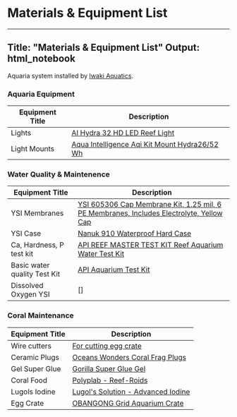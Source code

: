 # Materials & Equipment List #


---
Title: "Materials & Equipment List"
Output: html_notebook
---


Aquaria system installed by [Iwaki Aquatics](https://www.iwakiaquatic.com/). 


### Aquaria Equipment ###

| Equipment Title | Description |
| ----------- | ----------- | 
| Lights      |[AI Hydra 32 HD LED Reef Light](https://www.bulkreefsupply.com/hydra-32-hd-led-reef-light-black-aqua-illumination.html) | 
| Light Mounts | [Aqua Intelligence Aqi Kit Mount Hydra26/52 Wh](https://www.amazon.com/EXT-Single-Module-Silver-Hanging/dp/B0775RKQFH/ref=pd_di_sccai_2?pd_rd_w=jHBNe&pf_rd_p=c9443270-b914-4430-a90b-72e3e7e784e0&pf_rd_r=V082GN9C33ET3DXWCZKR&pd_rd_r=dc810557-6880-4dff-af5f-df46e20e690f&pd_rd_wg=U9B13&pd_rd_i=B0775RKQFH&psc=1) | 




### Water Quality & Maintenence ###

| Equipment Title | Description |
| ----------- | ----------- |
| YSI Membranes | [YSI 605306 Cap Membrane Kit, 1.25 mil, 6 PE Membranes, Includes Electrolyte, Yellow Cap](https://www.amazon.com/YSI-605306-Membrane-Membranes-Electrolyte/dp/B00VQBZBMO/ref=sr_1_14?dchild=1&keywords=YSI&qid=1622745730&sr=8-14) |
| YSI Case | [Nanuk 910 Waterproof Hard Case](https://www.amazon.com/Nanuk-Waterproof-Hard-Case-Empty/dp/B00BP8UWRM/ref=sxin_9_pa_sp_search_thematic_sspa?cv_ct_cx=waterproof+hard+case&dchild=1&keywords=waterpoof+hard+case&pd_rd_i=B00BP8UWRM&pd_rd_r=4596fcc3-0681-4f03-b356-f19135c0e291&pd_rd_w=cvE6v&pd_rd_wg=H5zwo&pf_rd_p=9d5c7dec-ad7e-424f-9792-7751bf0f49a3&pf_rd_r=SFH85VT62EFMPP2ZJ9ZE&qid=1622749861&sr=1-1-a73d1c8c-2fd2-4f19-aa41-2df022bcb241-spons&psc=1&spLa=ZW5jcnlwdGVkUXVhbGlmaWVyPUEzS0NBRUpOWlg2SzkwJmVuY3J5cHRlZElkPUEwNTcxMzMyMUhLQk82QVkxSTc5RiZlbmNyeXB0ZWRBZElkPUEwMjA4ODc4MVBEQkVXT0xITUJYWSZ3aWRnZXROYW1lPXNwX3NlYXJjaF90aGVtYXRpYyZhY3Rpb249Y2xpY2tSZWRpcmVjdCZkb05vdExvZ0NsaWNrPXRydWU=) |
| Ca, Hardness, P test kit | [API REEF MASTER TEST KIT Reef Aquarium Water Test Kit](https://www.amazon.com/API-MASTER-Aquarium-Water-1-Count/dp/B001D6Z7QW/ref=sr_1_15?dchild=1&keywords=api+water+quality+test+kit&qid=1623354973&sr=8-15) |
| Basic water quality Test Kit | [API Aquarium Test Kit](https://www.amazon.com/API-SALTWATER-550-Test-Saltwater-Aquarium/dp/B001EUE808/ref=sr_1_8?dchild=1&keywords=api+water+quality+test+kit&qid=1627915313&sr=8-8) |
| Dissolved Oxygen YSI | []


### Coral Maintenance ### 

| Equipment Title | Description |
| ----------- | ----------- |  
| Wire cutters | [For cutting egg crate](https://www.amazon.com/BOENFU-Wire-Cutter-Precision-Anti-Slip/dp/B07C5PM8L4/ref=sr_1_6?dchild=1&keywords=cutting+pliers&qid=1623355612&sr=8-6) | 
| Ceramic Plugs | [Oceans Wonders Coral Frag Plugs](https://www.amazon.com/Oceans-Wonders-Coral-Plugs-100pc/dp/B00TNMYLZQ/ref=sr_1_5?dchild=1&keywords=coral+plugs&qid=1623355171&sr=8-5) |
| Gel Super Glue | [Gorilla Super Glue Gel](https://www.amazon.com/Gorilla-105801-Super-1-Pack-Clear/dp/B08QR2XRKD/ref=sxin_12_pa_sp_search_thematic_sspa?cv_ct_cx=gel+super+glue&dchild=1&keywords=gel+super+glue&pd_rd_i=B08QR2XRKD&pd_rd_r=39e0de6c-9a91-4bcf-93a3-36ce7fe337ae&pd_rd_w=aSYOi&pd_rd_wg=i5SrB&pf_rd_p=3b2adfc6-e3ad-467a-9f38-271e811048b0&pf_rd_r=QSQFCMKY6ZGM1W2B82V1&qid=1627914821&sr=1-1-a73d1c8c-2fd2-4f19-aa41-2df022bcb241-spons&psc=1&spLa=ZW5jcnlwdGVkUXVhbGlmaWVyPUEzUktQRE1QUFdBQkRSJmVuY3J5cHRlZElkPUEwODMwNDQ1MjFUS0pRVVhTRzFQUCZlbmNyeXB0ZWRBZElkPUEwOTQxMTM1MUNYNFI5N1VaTkNBUCZ3aWRnZXROYW1lPXNwX3NlYXJjaF90aGVtYXRpYyZhY3Rpb249Y2xpY2tSZWRpcmVjdCZkb05vdExvZ0NsaWNrPXRydWU=) |
| Coral Food | [Polyplab - Reef-Roids](https://www.amazon.com/Polyplab-Reef-Roids-Coral-Faster-Growing/dp/B001EHGDRM/ref=sr_1_3?dchild=1&keywords=reef+roids&qid=1623373043&sr=8-3) |
| Lugols Iodine | [Lugol's Solution - Advanced Iodine](https://www.bulkreefsupply.com/lugol-s-solution-advanced-iodine-brightwell-aquatics.html?dfw_tracker=43788-209250&utm_term=&utm_campaign=EL+%7C+ACQ_Prospecting_Shopping+%7C+ROAS+%7C+Additives&utm_source=adwords&utm_medium=ppc&hsa_acc=7373341438&hsa_cam=11654373737&hsa_grp=112632155439&hsa_ad=480766840926&hsa_src=g&hsa_tgt=aud-395920103759:pla-309199068700&hsa_kw=&hsa_mt=&hsa_net=adwords&hsa_ver=3&gclid=Cj0KCQjw8IaGBhCHARIsAGIRRYoQKTsqDA_Rd8tzUqMe3YQdFsz7UgS_Gvnmran7qSABxz5wob6Y5eUaAkvJEALw_wcB) | 
| Egg Crate | [OBANGONG Grid Aquarium Crate](https://www.amazon.com/OBANGONG-Isolate-Divider-Bottom-Aquarium/dp/B07DN7PGY9/ref=sr_1_6?dchild=1&keywords=egg+crate&qid=1622209128&sr=8-6) |



